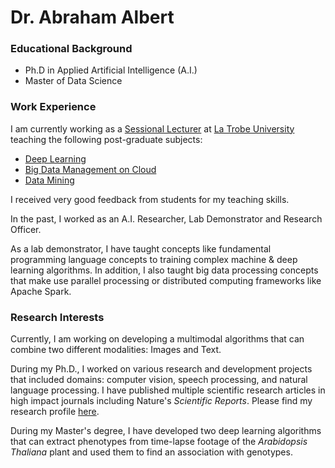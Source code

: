 # Dr. Abraham Albert

### Educational Background 
* Ph.D in Applied Artificial Intelligence (A.I.)
* Master of Data Science

### Work Experience 
I am currently working as a [Sessional Lecturer](https://scholars.latrobe.edu.au/abonela/) at [La Trobe University](https://www.latrobe.edu.au) 
teaching the following post-graduate subjects: 
* [Deep Learning](https://handbook.latrobe.edu.au/subjects/2024/CSE5DL?year=2024)
* [Big Data Management on Cloud](https://handbook.latrobe.edu.au/subjects/2023/CSE5BDC?year=2023)
* [Data Mining](https://handbook.latrobe.edu.au/subjects/2023/CSE5DMI?year=2023) 

I received very good feedback from students for my teaching skills.

In the past, I worked as an A.I. Researcher, Lab Demonstrator and Research 
Officer.

As a lab demonstrator, I have taught concepts like fundamental 
programming language concepts to training complex machine & deep learning 
algorithms. In addition, I also taught big data processing concepts that 
make use parallel processing or distributed computing frameworks like Apache 
Spark.


### Research Interests
Currently, I am working on developing a multimodal algorithms that can combine 
two different modalities: Images and Text.

During my Ph.D., I worked on various research and development projects that 
included domains: computer vision, speech processing, and natural language 
processing. I have published multiple scientific research articles in high impact 
journals including Nature's _Scientific Reports_. Please find my research profile [here](https://scholars.latrobe.edu.au/abonela/publications).

During my Master's degree, I have developed two deep learning algorithms 
that can extract phenotypes from time-lapse footage of the _Arabidopsis 
Thaliana_ plant and used them to find an association with genotypes.

